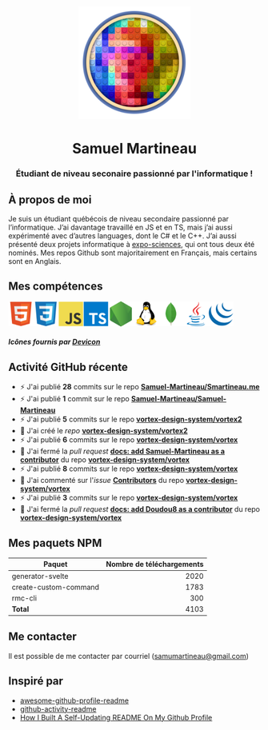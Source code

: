 <div align="middle">
  <img height="225" alt="avatar" src="https://raw.githubusercontent.com/Samuel-Martineau/Samuel-Martineau/master/avatar.png">
  <h1>Samuel Martineau</h1>
  <h3>Étudiant de niveau seconaire passionné par l'informatique !</h3>
</div>

## À propos de moi

Je suis un étudiant québécois de niveau secondaire passionné par l’informatique. J’ai davantage travaillé en JS et en TS, mais j’ai aussi expérimenté avec d’autres languages, dont le C# et le C++. J’ai aussi présenté deux projets informatique à [expo-sciences](https://technoscience.ca/programmes/expo-sciences/), qui ont tous deux été nominés. Mes repos Github sont majoritairement en Français, mais certains sont en Anglais.

## Mes compétences

<img alt="HTML5" src="https://raw.githubusercontent.com/devicons/devicon/master/icons/html5/html5-original.svg" width="50" title="HTML5" /><img alt="CSS3" src="https://raw.githubusercontent.com/devicons/devicon/master/icons/css3/css3-original.svg" width="50" title="CSS3" /><img alt="JavaScript" src="https://raw.githubusercontent.com/devicons/devicon/master/icons/javascript/javascript-original.svg" width="50" title="JavaScript" /><img alt="TypeScript" src="https://raw.githubusercontent.com/devicons/devicon/master/icons/typescript/typescript-original.svg" width="50" title="TypeScript" /><img alt="NodeJS" src="https://raw.githubusercontent.com/devicons/devicon/master/icons/nodejs/nodejs-original.svg" width="50" title="NodeJS" /><img alt="Linux" src="https://raw.githubusercontent.com/devicons/devicon/master/icons/linux/linux-original.svg" width="50" title="Linux" /><img alt="MongoDB" src="https://raw.githubusercontent.com/devicons/devicon/master/icons/mongodb/mongodb-original.svg" width="50" title="MongoDB" /><img alt="Java" src="https://raw.githubusercontent.com/devicons/devicon/master/icons/java/java-original.svg" width="50" title="Java" /><img alt="jQuery" src="https://raw.githubusercontent.com/devicons/devicon/master/icons/jquery/jquery-original.svg" width="50" title="jQuery" />

##### Icônes fournis par [Devicon](https://konpa.github.io/devicon/)

## Activité GitHub récente

- ⚡ J&#x27;ai publié **28** commits sur le repo [**Samuel-Martineau/Smartineau.me**](https://github.com/Samuel-Martineau/Smartineau.me)
- ⚡ J&#x27;ai publié **1** commit sur le repo [**Samuel-Martineau/Samuel-Martineau**](https://github.com/Samuel-Martineau/Samuel-Martineau)
- ⚡ J&#x27;ai publié **5** commits sur le repo [**vortex-design-system/vortex2**](https://github.com/vortex-design-system/vortex2)
- 🚀 J&#x27;ai créé le _repo_ [**vortex-design-system/vortex2**](https://github.com/vortex-design-system/vortex2)
- ⚡ J&#x27;ai publié **6** commits sur le repo [**vortex-design-system/vortex**](https://github.com/vortex-design-system/vortex)
- 🚫 J&#x27;ai fermé la _pull request_ [**docs: add Samuel-Martineau as a contributor**](https://github.com/vortex-design-system/vortex/pull/15) du repo [**vortex-design-system/vortex**](https://github.com/vortex-design-system/vortex)
- ⚡ J&#x27;ai publié **8** commits sur le repo [**vortex-design-system/vortex**](https://github.com/vortex-design-system/vortex)
- 💬 J&#x27;ai commenté sur l&#x27;_issue_ [**Contributors**](https://github.com/vortex-design-system/vortex/issues/5) du repo [**vortex-design-system/vortex**](https://github.com/vortex-design-system/vortex)
- ⚡ J&#x27;ai publié **3** commits sur le repo [**vortex-design-system/vortex**](https://github.com/vortex-design-system/vortex)
- 🚫 J&#x27;ai fermé la _pull request_ [**docs: add Doudou8 as a contributor**](https://github.com/vortex-design-system/vortex/pull/8) du repo [**vortex-design-system/vortex**](https://github.com/vortex-design-system/vortex)

## Mes paquets NPM

| Paquet                | Nombre de téléchargements |
| --------------------- | ------------------------: |
| generator-svelte      |                      2020 |
| create-custom-command |                      1783 |
| rmc-cli               |                       300 |
| **Total**             |                      4103 |

## Me contacter

Il est possible de me contacter par courriel ([samumartineau@gmail.com](mailto:samumartineau@gmail.com))

## Inspiré par

- [awesome-github-profile-readme](https://github.com/abhisheknaiidu/awesome-github-profile-readme)
- [github-activity-readme](https://github.com/jamesgeorge007/github-activity-readme)
- [How I Built A Self-Updating README On My Github Profile](https://www.mokkapps.de/blog/how-i-built-a-self-updating-readme-on-my-git-hub-profile/)
